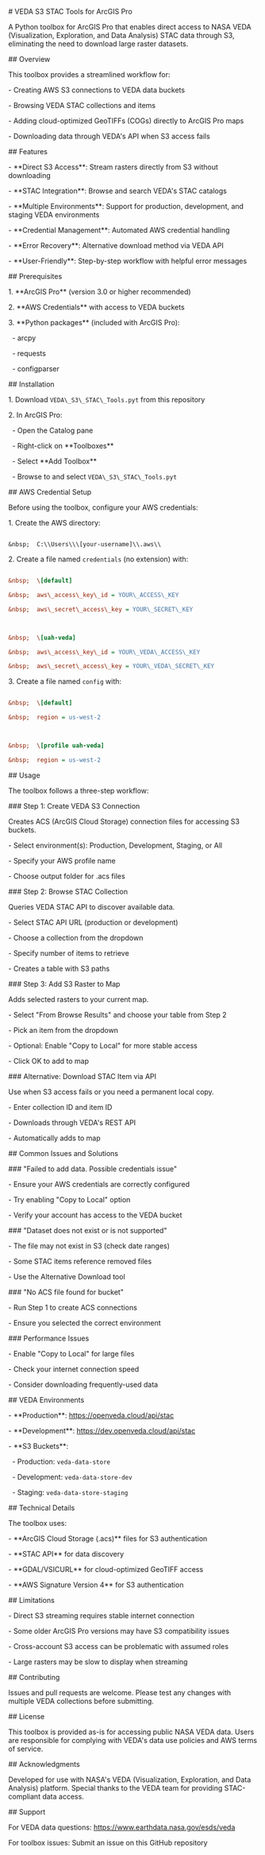 \# VEDA S3 STAC Tools for ArcGIS Pro



A Python toolbox for ArcGIS Pro that enables direct access to NASA VEDA (Visualization, Exploration, and Data Analysis) STAC data through S3, eliminating the need to download large raster datasets.



\## Overview



This toolbox provides a streamlined workflow for:

\- Creating AWS S3 connections to VEDA data buckets

\- Browsing VEDA STAC collections and items

\- Adding cloud-optimized GeoTIFFs (COGs) directly to ArcGIS Pro maps

\- Downloading data through VEDA's API when S3 access fails



\## Features



\- \*\*Direct S3 Access\*\*: Stream rasters directly from S3 without downloading

\- \*\*STAC Integration\*\*: Browse and search VEDA's STAC catalogs

\- \*\*Multiple Environments\*\*: Support for production, development, and staging VEDA environments

\- \*\*Credential Management\*\*: Automated AWS credential handling

\- \*\*Error Recovery\*\*: Alternative download method via VEDA API

\- \*\*User-Friendly\*\*: Step-by-step workflow with helpful error messages



\## Prerequisites



1\. \*\*ArcGIS Pro\*\* (version 3.0 or higher recommended)

2\. \*\*AWS Credentials\*\* with access to VEDA buckets

3\. \*\*Python packages\*\* (included with ArcGIS Pro):

&nbsp;  - arcpy

&nbsp;  - requests

&nbsp;  - configparser



\## Installation



1\. Download `VEDA\_S3\_STAC\_Tools.pyt` from this repository

2\. In ArcGIS Pro:

&nbsp;  - Open the Catalog pane

&nbsp;  - Right-click on \*\*Toolboxes\*\*

&nbsp;  - Select \*\*Add Toolbox\*\*

&nbsp;  - Browse to and select `VEDA\_S3\_STAC\_Tools.pyt`



\## AWS Credential Setup



Before using the toolbox, configure your AWS credentials:



1\. Create the AWS directory:

```

&nbsp;  C:\\Users\\\[your-username]\\.aws\\

```



2\. Create a file named `credentials` (no extension) with:

```ini

&nbsp;  \[default]

&nbsp;  aws\_access\_key\_id = YOUR\_ACCESS\_KEY

&nbsp;  aws\_secret\_access\_key = YOUR\_SECRET\_KEY



&nbsp;  \[uah-veda]

&nbsp;  aws\_access\_key\_id = YOUR\_VEDA\_ACCESS\_KEY

&nbsp;  aws\_secret\_access\_key = YOUR\_VEDA\_SECRET\_KEY

```



3\. Create a file named `config` with:

```ini

&nbsp;  \[default]

&nbsp;  region = us-west-2



&nbsp;  \[profile uah-veda]

&nbsp;  region = us-west-2

```



\## Usage



The toolbox follows a three-step workflow:



\### Step 1: Create VEDA S3 Connection

Creates ACS (ArcGIS Cloud Storage) connection files for accessing S3 buckets.



\- Select environment(s): Production, Development, Staging, or All

\- Specify your AWS profile name

\- Choose output folder for .acs files



\### Step 2: Browse STAC Collection

Queries VEDA STAC API to discover available data.



\- Select STAC API URL (production or development)

\- Choose a collection from the dropdown

\- Specify number of items to retrieve

\- Creates a table with S3 paths



\### Step 3: Add S3 Raster to Map

Adds selected rasters to your current map.



\- Select "From Browse Results" and choose your table from Step 2

\- Pick an item from the dropdown

\- Optional: Enable "Copy to Local" for more stable access

\- Click OK to add to map



\### Alternative: Download STAC Item via API

Use when S3 access fails or you need a permanent local copy.



\- Enter collection ID and item ID

\- Downloads through VEDA's REST API

\- Automatically adds to map



\## Common Issues and Solutions



\### "Failed to add data. Possible credentials issue"

\- Ensure your AWS credentials are correctly configured

\- Try enabling "Copy to Local" option

\- Verify your account has access to the VEDA bucket



\### "Dataset does not exist or is not supported"

\- The file may not exist in S3 (check date ranges)

\- Some STAC items reference removed files

\- Use the Alternative Download tool



\### "No ACS file found for bucket"

\- Run Step 1 to create ACS connections

\- Ensure you selected the correct environment



\### Performance Issues

\- Enable "Copy to Local" for large files

\- Check your internet connection speed

\- Consider downloading frequently-used data



\## VEDA Environments



\- \*\*Production\*\*: https://openveda.cloud/api/stac

\- \*\*Development\*\*: https://dev.openveda.cloud/api/stac

\- \*\*S3 Buckets\*\*:

&nbsp; - Production: `veda-data-store`

&nbsp; - Development: `veda-data-store-dev`

&nbsp; - Staging: `veda-data-store-staging`



\## Technical Details



The toolbox uses:

\- \*\*ArcGIS Cloud Storage (.acs)\*\* files for S3 authentication

\- \*\*STAC API\*\* for data discovery

\- \*\*GDAL/VSICURL\*\* for cloud-optimized GeoTIFF access

\- \*\*AWS Signature Version 4\*\* for S3 authentication



\## Limitations



\- Direct S3 streaming requires stable internet connection

\- Some older ArcGIS Pro versions may have S3 compatibility issues

\- Cross-account S3 access can be problematic with assumed roles

\- Large rasters may be slow to display when streaming



\## Contributing



Issues and pull requests are welcome. Please test any changes with multiple VEDA collections before submitting.



\## License



This toolbox is provided as-is for accessing public NASA VEDA data. Users are responsible for complying with VEDA's data use policies and AWS terms of service.



\## Acknowledgments



Developed for use with NASA's VEDA (Visualization, Exploration, and Data Analysis) platform. Special thanks to the VEDA team for providing STAC-compliant data access.



\## Support



For VEDA data questions: https://www.earthdata.nasa.gov/esds/veda  

For toolbox issues: Submit an issue on this GitHub repository

